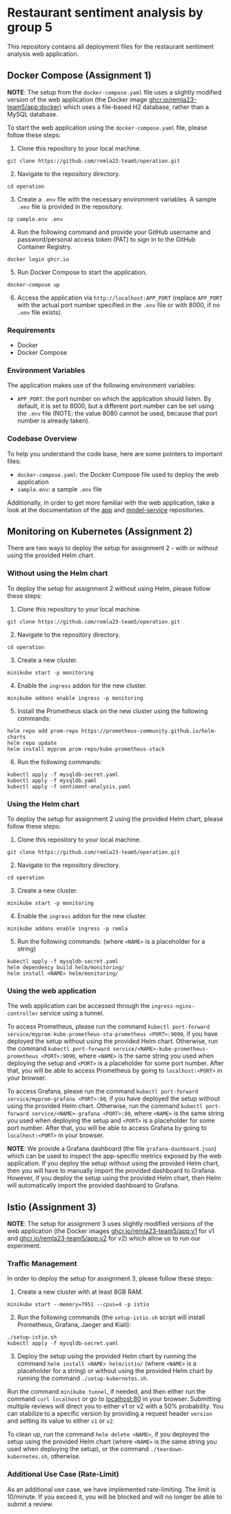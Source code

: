 # Restaurant sentiment analysis by group 5

This repository contains all deployment files for the restaurant sentiment analysis web application.

## Docker Compose (Assignment 1)

**NOTE**: The setup from the `docker-compose.yaml` file uses a slightly modified version of the web application (the Docker image [ghcr.io/remla23-team5/app:docker](https://github.com/remla23-team5/app/pkgs/container/app/104772001?tag=docker)) which uses a file-based H2 database, rather than a MySQL database.

To start the web application using the `docker-compose.yaml` file, please follow these steps:

1. Clone this repository to your local machine.
```
git clone https://github.com/remla23-team5/operation.git
```
2. Navigate to the repository directory.
```
cd operation
```
3. Create a `.env` file with the necessary environment variables. A sample `.env` file is provided in the repository.
```
cp sample.env .env
```
4. Run the following command and provide your GitHub username and password/personal access token (PAT) to sign in to the GitHub Container Registry.
```
docker login ghcr.io
```
5. Run Docker Compose to start the application.
```
docker-compose up
```
6. Access the application via `http://localhost:APP_PORT` (replace `APP_PORT` with the actual port number specified in the `.env` file or with 8000, if no `.env` file exists).

### Requirements

- Docker
- Docker Compose

### Environment Variables

The application makes use of the following environment variables:

- `APP_PORT`: the port number on which the application should listen. By default, it is set to 8000, but a different port number can be set using the `.env` file (NOTE: the value 8080 cannot be used, because that port number is already taken).

### Codebase Overview

To help you understand the code base, here are some pointers to important files:

- `docker-compose.yaml`: the Docker Compose file used to deploy the web application
- `sample.env`: a sample `.env` file

Additionally, in order to get more familiar with the web application, take a look at the documentation of the [app](https://github.com/remla23-team5/app) and [model-service](https://github.com/remla23-team5/model-service) repositories.

## Monitoring on Kubernetes (Assignment 2)

There are two ways to deploy the setup for assignment 2 - with or without using the provided Helm chart.

### Without using the Helm chart

To deploy the setup for assignment 2 without using Helm, please follow these steps:

1. Clone this repository to your local machine.
```
git clone https://github.com/remla23-team5/operation.git
```
2. Navigate to the repository directory.
```
cd operation
```
3. Create a new cluster.
```
minikube start -p monitoring
```
4. Enable the `ingress` addon for the new cluster.
```
minikube addons enable ingress -p monitoring
``` 
5. Install the Prometheus stack on the new cluster using the following commands:
```
helm repo add prom-repo https://prometheus-community.github.io/helm-charts
helm repo update
helm install myprom prom-repo/kube-prometheus-stack
```
6. Run the following commands:
```
kubectl apply -f mysqldb-secret.yaml
kubectl apply -f mysqldb.yaml
kubectl apply -f sentiment-analysis.yaml
```

### Using the Helm chart

To deploy the setup for assignment 2 using the provided Helm chart, please follow these steps:

1. Clone this repository to your local machine.
```
git clone https://github.com/remla23-team5/operation.git
```
2. Navigate to the repository directory.
```
cd operation
```
3. Create a new cluster.
```
minikube start -p monitoring
```
4. Enable the `ingress` addon for the new cluster.
```
minikube addons enable ingress -p remla
``` 
5. Run the following commands: (where `<NAME>` is a placeholder for a string)
```
kubectl apply -f mysqldb-secret.yaml
helm dependency build helm/monitoring/
helm install <NAME> helm/monitoring/
```

### Using the web application

The web application can be accessed through the `ingress-nginx-controller` service using a tunnel.

To access Prometheus, please run the command `kubectl port-forward service/myprom-kube-prometheus-sta-prometheus <PORT>:9090`, if you have deployed the setup without using the provided Helm chart. Otherwise, run the command `kubectl port-forward service/<NAME>-kube-prometheus-prometheus <PORT>:9090`, where `<NAME>` is the same string you used when deploying the setup and `<PORT>` is a placeholder for some port number. After that, you will be able to access Prometheus by going to `localhost:<PORT>` in your browser.

To access Grafana, please run the command `kubectl port-forward service/myprom-grafana <PORT>:80`, if you have deployed the setup without using the provided Helm chart. Otherwise, run the command `kubectl port-forward service/<NAME>-grafana <PORT>:80`, where `<NAME>` is the same string you used when deploying the setup and `<PORT>` is a placeholder for some port number. After that, you will be able to access Grafana by going to `localhost:<PORT>` in your browser.

**NOTE**: We provide a Grafana dashboard (the file `grafana-dashboard.json`) which can be used to inspect the app-specific metrics exposed by the web application. If you deploy the setup without using the provided Helm chart, then you will have to manually import the provided dashboard to Grafana. However, if you deploy the setup using the provided Helm chart, then Helm will automatically import the provided dashboard to Grafana.

## Istio (Assignment 3)

**NOTE**: The setup for assignment 3 uses slightly modified versions of the web application (the Docker images [ghcr.io/remla23-team5/app:v1](https://github.com/remla23-team5/app/pkgs/container/app/104763791?tag=v1) for v1 and [ghcr.io/remla23-team5/app:v2](https://github.com/remla23-team5/app/pkgs/container/app/105189336?tag=v2) for v2) which allow us to run our experiment.

### Traffic Management

In order to deploy the setup for assignment 3, please follow these steps:
1. Create a new cluster with at least 8GB RAM.
```
minikube start --memory=7951 --cpus=4 -p istio
```
2. Run the following commands (the `setup-istio.sh` script will install Prometheus, Grafana, Jaeger and Kiali):
```
./setup-istio.sh
kubectl apply -f mysqldb-secret.yaml
```
3. Deploy the setup using the provided Helm chart by running the command `helm install <NAME> helm/istio/` (where `<NAME>` is a placeholder for a string) or without using the provided Helm chart by running the command `./setup-kubernetes.sh`.

Run the command `minikube tunnel`, if needed, and then either run the command `curl localhost` or go to [localhost:80](http://localhost/) in your browser. Submitting multiple reviews will direct you to either v1 or v2 with a 50% probability. You can stabilize to a specific version by providing a request header `version` and setting its value to either `v1` or `v2`.

To clean up, run the command `helm delete <NAME>`, if you deployed the setup using the provided Helm chart (where `<NAME>` is the same string you used when deploying the setup), or the command `./teardown-kubernetes.sh`, otherwise.

### Additional Use Case (Rate-Limit)

As an additional use case, we have implemented rate-limiting. The limit is 10/minute. If you exceed it, you will be blocked and will no longer be able to submit a review.

